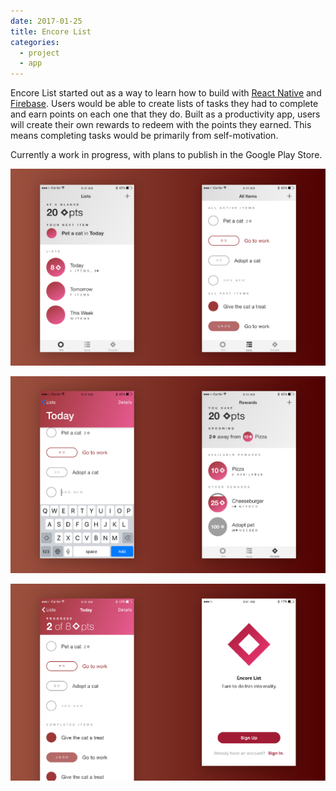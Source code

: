 ```yaml
---
date: 2017-01-25
title: Encore List
categories:
  - project
  - app
---
```

Encore List started out as a way to learn how to build with [React Native](https://facebook.github.io/react-native/) and [Firebase](https://firebase.google.com/). Users would be able to create lists of tasks they had to complete and earn points on each one that they do. Built as a productivity app, users will create their own rewards to redeem with the points they earned. This means completing tasks would be primarily from self-motivation.

Currently a work in progress, with plans to publish in the Google Play Store.

![Screen](/assets/images/projects/encorelist-1.jpg)

![Screen](/assets/images/projects/encorelist-2.jpg)

![Screen](/assets/images/projects/encorelist-3.jpg)
